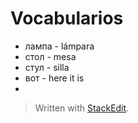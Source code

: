 # Vocabularios

- лампа - lámpara
- стол - mesa
- стул - silla
- вот - here it is
- 

> Written with [StackEdit](https://stackedit.io/).
<!--stackedit_data:
eyJoaXN0b3J5IjpbLTEzNTc1NzgzOTddfQ==
-->
